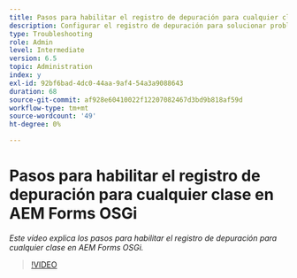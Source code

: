 ```yaml
---
title: Pasos para habilitar el registro de depuración para cualquier clase en AEM Forms OSGi
description: Configurar el registro de depuración para solucionar problemas de AEM Forms OSGi
type: Troubleshooting
role: Admin
level: Intermediate
version: 6.5
topic: Administration
index: y
exl-id: 92bf6bad-4dc0-44aa-9af4-54a3a9088643
duration: 68
source-git-commit: af928e60410022f12207082467d3bd9b818af59d
workflow-type: tm+mt
source-wordcount: '49'
ht-degree: 0%

---
```


# Pasos para habilitar el registro de depuración para cualquier clase en AEM Forms OSGi

*Este vídeo explica los pasos para habilitar el registro de depuración para cualquier clase en AEM Forms OSGi.*

>[!VIDEO](https://video.tv.adobe.com/v/335521?quality=12&learn=on)

